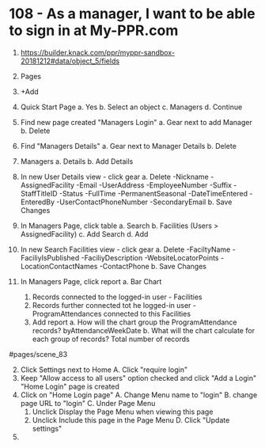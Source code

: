 # 108 - As a manager, I want to be able to sign in at My-PPR.com

1. https://builder.knack.com/ppr/myppr-sandbox-20181212#data/object_5/fields

2. Pages

3. +Add

4. Quick Start Page
  a. Yes
  b. Select an object
  c. Managers
  d. Continue

5. Find new page created "Managers Login"
  a. Gear next to add Manager
  b. Delete

6. Find "Managers Details"
  a. Gear next to Manager Details
  b. Delete

6. Managers
  a. Details
  b. Add Details

7. In new User Details view - click gear
  a. Delete
    -Nickname
    -AssignedFacility
    -Email
    -UserAddress
    -EmployeeNumber
    -Suffix
    -StaffTitleID
    -Status
    -FullTime
    -PermanentSeasonal
    -DateTimeEntered
    -EnteredBy
    -UserContactPhoneNumber
    -SecondaryEmail
  b. Save Changes

8. In Managers Page, click table
  a. Search
  b. Facilities (Users > AssignedFacility)
  c. Add Search
  d. Add

9. In new Search Facilities view - click gear
  a. Delete
    -FaciltyName
    -FaciliyIsPublished
    -FaciliyDescription
    -WebsiteLocatorPoints
    -LocationContactNames
    -ContactPhone
  b. Save Changes

10. In Managers Page, click report
  a. Bar Chart
    1. Records connected to the logged-in user - Facilities
    2. Records further connected tot he logged-in user
      -ProgramAttendances connected to this Facilities
    3. Add report
      a. How will the chart group the ProgramAttendance records? byAttendanceWeekDate
      b. What will the chart calculate for each group of records? Total number of records




#pages/scene_83

2. Click Settings next to Home
   A. Click "require login"
3. Keep "Allow access to all users" option checked and click "Add a Login"
   "Home Login" page is created
4. Click on "Home Login page"
   A. Change Menu name to "login"
   B. change page URL to "login"
   C. Under Page Menu
      1. Unclick Display the Page Menu when viewing this page
      2. Unclick Include this page in the Page Menu
   D. Click "Update settings"
5. ​
